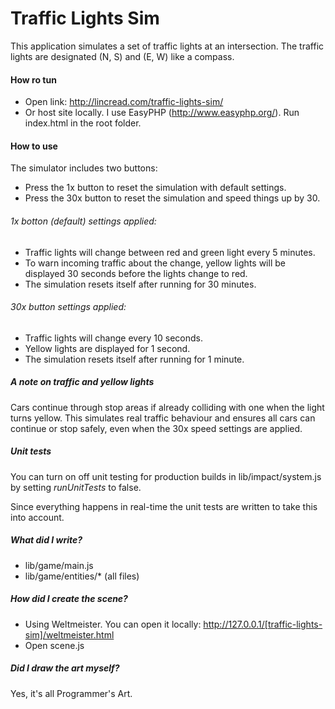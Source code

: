 # Traffic Lights Sim

This application simulates a set of traffic lights at an intersection. The traffic lights are designated (N, S) and (E, W) like a compass.

#### How ro tun

- Open link: http://lincread.com/traffic-lights-sim/
- Or host site locally. I use EasyPHP (http://www.easyphp.org/). Run index.html in the root folder.

#### How to use

The simulator includes two buttons:

- Press the 1x button to reset the simulation with default settings.
- Press the 30x button to reset the simulation and speed things up by 30.

###### 1x botton (default) settings applied:

- Traffic lights will change between red and green light every 5 minutes. 
- To warn incoming traffic about the change, yellow lights will be displayed 30 seconds before the lights change to red.
- The simulation resets itself after running for 30 minutes.

###### 30x button settings applied:

- Traffic lights will change every 10 seconds.
- Yellow lights are displayed for 1 second.
- The simulation resets itself after running for 1 minute.

##### A note on traffic and yellow lights

Cars continue through stop areas if already colliding with one when the light turns yellow. This simulates real traffic behaviour and ensures all cars can continue or stop safely, even when the 30x speed settings are applied.

##### Unit tests

You can turn on off unit testing for production builds in lib/impact/system.js by setting *runUnitTests* to false.

Since everything happens in real-time the unit tests are written to take this into account.

##### What did I write?

- lib/game/main.js
- lib/game/entities/* (all files)

##### How did I create the scene?

- Using Weltmeister. You can open it locally: http://127.0.0.1/[traffic-lights-sim]/weltmeister.html
- Open scene.js

##### Did I draw the art myself?
 
Yes, it's all Programmer's Art.
